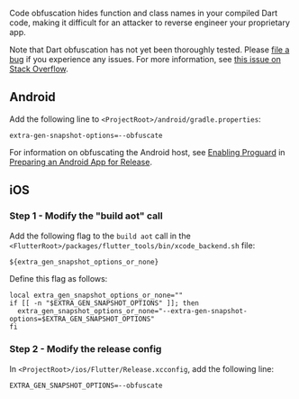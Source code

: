 Code obfuscation hides function and class names in your compiled Dart code, making it difficult for an attacker to reverse engineer your proprietary app.

Note that Dart obfuscation has not yet been thoroughly tested. Please [file a bug](https://github.com/flutter/flutter/issues) if you experience any issues. For more information, see [this issue on Stack Overflow](https://stackoverflow.com/questions/50542764/how-to-obfuscate-flutter-apps).

## Android

Add the following line to `<ProjectRoot>/android/gradle.properties`:

```
extra-gen-snapshot-options=--obfuscate
```
For information on obfuscating the Android host, see [Enabling Proguard](https://flutter.io/android-release/#enabling-proguard) in [Preparing an Android App for Release](https://flutter.io/android-release/#minify-and-obfuscate).

## iOS

### Step 1 - Modify the "build aot" call

Add the following flag to the `build aot` call in the `<FlutterRoot>/packages/flutter_tools/bin/xcode_backend.sh` file:

```
${extra_gen_snapshot_options_or_none}
```

Define this flag as follows:

```
local extra_gen_snapshot_options_or_none=""
if [[ -n "$EXTRA_GEN_SNAPSHOT_OPTIONS" ]]; then
  extra_gen_snapshot_options_or_none="--extra-gen-snapshot-options=$EXTRA_GEN_SNAPSHOT_OPTIONS"
fi
```

### Step 2 - Modify the release config

In `<ProjectRoot>/ios/Flutter/Release.xcconfig`, add the following line:

```
EXTRA_GEN_SNAPSHOT_OPTIONS=--obfuscate
```
